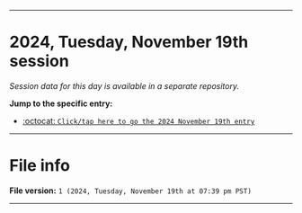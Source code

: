 
***

# 2024, Tuesday, November 19th session

_Session data for this day is available in a separate repository._

**Jump to the specific entry:**

- [:octocat: `Click/tap here to go the 2024 November 19th entry`](https://github.com/seanpm2001/SeansLifeArchive_Images_TinyTower_Y2024/tree/SeansLifeArchive_Images_TinyTower_Y2024_Main-dev/2024/11_November/19/)

***

# File info

**File version:** `1 (2024, Tuesday, November 19th at 07:39 pm PST)`

***
